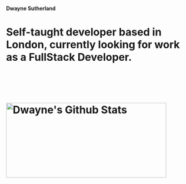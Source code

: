 <h4>Dwayne Sutherland<h4/>

<h1>Self-taught developer based in London, currently looking for work as a FullStack Developer.<h1/>

<br/>
<br/>

<img align="center" width="435px" height="203px" alt="Dwayne's Github Stats" src="https://github-readme-stats.vercel.app/api/top-langs/?username=Delta-a-Sierra&layout=compact&show_icons=true&count_private=true&theme=tokyonight" />

